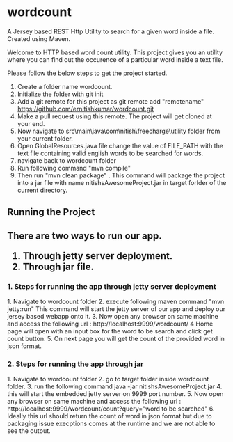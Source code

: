 # wordcount
A Jersey based REST Http Utility to search for a given word inside a file. Created using Maven.

Welcome to HTTP based word count utility. This project gives you an utility where you can find out the occurence of a particular
word inside a text file.

Please follow the below steps to get the project started.

1. Create a folder name wordcount.
2. Initialize the folder with git init
3. Add a git remote for this project as git remote add "remotename" https://github.com/ernitishkumar/wordcount.git
4. Make a pull request using this remote. The project will get cloned at your end.
5. Now navigate to src\main\java\com\nitish\freecharge\utility folder from your current folder.
6. Open GlobalResources.java file change the value of FILE_PATH with the text file containing valid english words to be searched for words.
7. navigate back to wordcount folder
8. Run following command "mvn compile"
9. Then run "mvn clean package" . This command will package the project into a jar file with name nitishsAwesomeProject.jar
   in target forlder of the current directory.

<h2> Running the Project <h2>

There are two ways to run our app. 

1. Through jetty server deployment.
2. Through jar file.

<h3>1. Steps for running the app through jetty server deployment </h3>
1. Navigate to wordcount folder
2. execute following maven command "mvn jetty:run"
   This command will start the jetty server of our app and deploy our jersey based webapp onto it.
3. Now open any browser on same machine and access the following url : http://localhost:9999/wordcount/
4 Home page will open with an input box for the word to be search and click get count button. 
5. On next page you will get the count of the provided word in json format.

<h3>2. Steps for running the app through jar</h3>
1. Navigate to wordcount folder
2. go to target folder inside wordcount folder.
3. run the following command java -jar nitishsAwesomeProject.jar
4. this will start the embedded jetty server on 9999 port number.
5. Now open any browser on same machine and access the following url : http://localhost:9999/wordcount/count?query="word to be searched"
6. Ideally this url should return the count of word in json format but due to packaging issue execptions comes at the runtime
  and we are not able to see the output.






